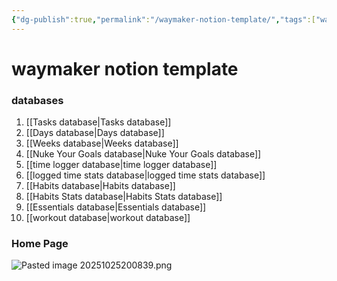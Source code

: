 ```yaml
---
{"dg-publish":true,"permalink":"/waymaker-notion-template/","tags":["waymaker-notion-template"]}
---
```


# waymaker notion template


### databases
1. [[Tasks database\|Tasks database]]
2. [[Days database\|Days database]]
3. [[Weeks database\|Weeks database]]
4. [[Nuke Your Goals database\|Nuke Your Goals database]]
5. [[time logger database\|time logger database]]
6. [[logged time stats database\|logged time stats database]]
7. [[Habits database\|Habits database]]
8. [[Habits Stats database\|Habits Stats database]]
9. [[Essentials database\|Essentials database]]
10. [[workout database\|workout database]]


### Home Page

![Pasted image 20251025200839.png](/img/user/Pasted%20image%2020251025200839.png)
